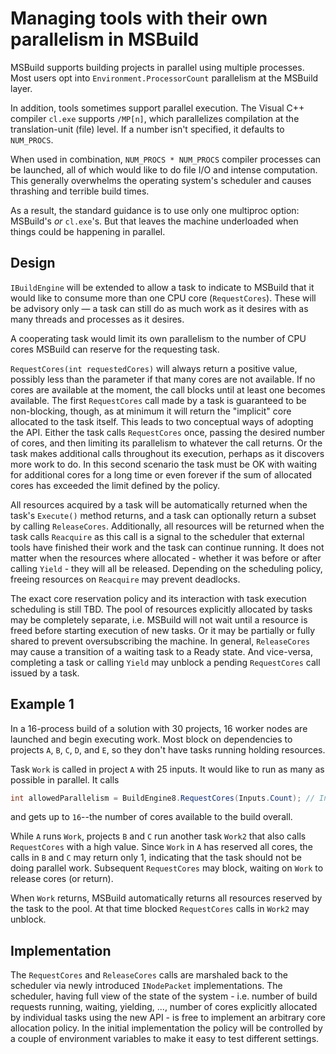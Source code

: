 # Managing tools with their own parallelism in MSBuild

MSBuild supports building projects in parallel using multiple processes. Most users opt into `Environment.ProcessorCount` parallelism at the MSBuild layer.

In addition, tools sometimes support parallel execution. The Visual C++ compiler `cl.exe` supports `/MP[n]`, which parallelizes compilation at the translation-unit (file) level. If a number isn't specified, it defaults to `NUM_PROCS`.

When used in combination, `NUM_PROCS * NUM_PROCS` compiler processes can be launched, all of which would like to do file I/O and intense computation. This generally overwhelms the operating system's scheduler and causes thrashing and terrible build times.

As a result, the standard guidance is to use only one multiproc option: MSBuild's _or_ `cl.exe`'s. But that leaves the machine underloaded when things could be happening in parallel.

## Design

`IBuildEngine` will be extended to allow a task to indicate to MSBuild that it would like to consume more than one CPU core (`RequestCores`). These will be advisory only — a task can still do as much work as it desires with as many threads and processes as it desires.

A cooperating task would limit its own parallelism to the number of CPU cores MSBuild can reserve for the requesting task.

`RequestCores(int requestedCores)` will always return a positive value, possibly less than the parameter if that many cores are not available. If no cores are available at the moment, the call blocks until at least one becomes available. The first `RequestCores` call made by a task is guaranteed to be non-blocking, though, as at minimum it will return the "implicit" core allocated to the task itself. This leads to two conceptual ways of adopting the API. Either the task calls `RequestCores` once, passing the desired number of cores, and then limiting its parallelism to whatever the call returns. Or the task makes additional calls throughout its execution, perhaps as it discovers more work to do. In this second scenario the task must be OK with waiting for additional cores for a long time or even forever if the sum of allocated cores has exceeded the limit defined by the policy.

All resources acquired by a task will be automatically returned when the task's `Execute()` method returns, and a task can optionally return a subset by calling `ReleaseCores`. Additionally, all resources will be returned when the task calls `Reacquire` as this call is a signal to the scheduler that external tools have finished their work and the task can continue running. It does not matter when the resources where allocated - whether it was before or after calling `Yield` - they will all be released. Depending on the scheduling policy, freeing resources on `Reacquire` may prevent deadlocks.

The exact core reservation policy and its interaction with task execution scheduling is still TBD. The pool of resources explicitly allocated by tasks may be completely separate, i.e. MSBuild will not wait until a resource is freed before starting execution of new tasks. Or it may be partially or fully shared to prevent oversubscribing the machine. In general, `ReleaseCores` may cause a transition of a waiting task to a Ready state. And vice-versa, completing a task or calling `Yield` may unblock a pending `RequestCores` call issued by a task.

## Example 1

In a 16-process build of a solution with 30 projects, 16 worker nodes are launched and begin executing work. Most block on dependencies to projects `A`, `B`, `C`, `D`, and `E`, so they don't have tasks running holding resources.

Task `Work` is called in project `A` with 25 inputs. It would like to run as many as possible in parallel. It calls

```C#
int allowedParallelism = BuildEngine8.RequestCores(Inputs.Count); // Inputs.Count == 25
```

and gets up to `16`--the number of cores available to the build overall.

While `A` runs `Work`, projects `B` and `C` run another task `Work2` that also calls `RequestCores` with a high value. Since `Work` in `A` has reserved all cores, the calls in `B` and `C` may return only 1, indicating that the task should not be doing parallel work. Subsequent `RequestCores` may block, waiting on `Work` to release cores (or return).

When `Work` returns, MSBuild automatically returns all resources reserved by the task to the pool. At that time blocked `RequestCores` calls in `Work2` may unblock.

## Implementation

The `RequestCores` and `ReleaseCores` calls are marshaled back to the scheduler via newly introduced `INodePacket` implementations. The scheduler, having full view of the state of the system - i.e. number of build requests running, waiting, yielding, ..., number of cores explicitly allocated by individual tasks using the new API - is free to implement an arbitrary core allocation policy. In the initial implementation the policy will be controlled by a couple of environment variables to make it easy to test different settings.
